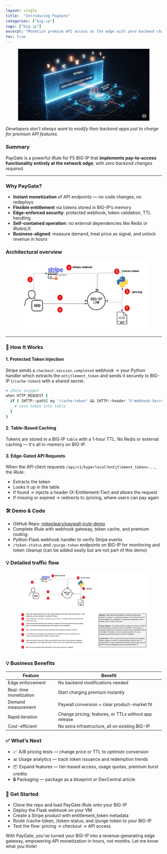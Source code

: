 ```yaml
---
layout: single
title:  "Introducing PayGate"
categories: ["big-ip"]
tags: ["big-ip"]
excerpt: "Monetize premium API access at the edge with zero backend changes." #this is a custom variable meant for a short description to be displayed on home page
toc: true
---
```

<figure>
    <a href="/assets/paygate/paygate-header-image.png"><img src="/assets/paygate/paygate-header-image.png"></a>
</figure>

*Developers don’t always want to modify their backend apps just to charge for premium API features.*


### Summary
PayGate is a powerful iRule for F5 BIG-IP that **implements pay-to-access functionality entirely at the network edge**, with *zero backend changes required*.


---

### Why PayGate?

- **Instant monetization** of API endpoints — no code changes, no redeploys  
- **Flexible entitlement** via tokens stored in BIG-IP’s memory  
- **Edge-enforced security**: protected webhook, token validation, TTL handling  
- **Self-contained operation**: no external dependencies like Redis or iRulesLX  
- **Business-aligned**: measure demand, treat price as signal, and unlock revenue in *hours*


### Architectural overview
<figure>
    <a href="/assets/paygate/paywall-iRule-diagram.png"><img src="/assets/paygate/paywall-iRule-diagram.png"></a>
</figure>

---

### 🧩 How It Works

#### 1. Protected Token Injection  
Stripe sends a `checkout.session.completed` webhook → your Python handler which extracts the `entitlement_token` and sends it securely to BIG-IP (`/cache-token`) with a shared secret.

```tcl
# iRule snippet
when HTTP_REQUEST {
  if { [HTTP::path] eq "/cache-token" && [HTTP::header "X-Webhook-Secret"] eq $static::shared_token_secret } {
    # save token into table
  }
}
```

#### 2. Table-Based Caching
Tokens are stored in a BIG-IP `table` with a 1-hour TTL. No Redis or external caching — it's all in-memory on BIG-IP.

#### 3. Edge-Gated API Requests
When the API client requests `/api/v1/hyperlocal?entitlement_token=...`, the iRule:
- Extracts the token
- Looks it up in the table
- If found → injects a header (X-Entitlement-Tier) and allows the request
- If missing or expired → redirects to /pricing, where users can pay again

### 🛠️ Demo & Code
- GitHub Repo: [mikeoleary/paywall-irule-demo](https://github.com/mikeoleary/paywall-irule-demo)
- Complete iRule with webhook gateway, token cache, and premium routing
- Python Flask webhook handler to verify Stripe events
- `/token-status` and `/purge-token` endpoints on BIG-IP for monitoring and token cleanup (can be added easily but are not part of this demo)

### 💡 Detailed traffic flow
<figure>
    <a href="/assets/paygate/paywall-iRule.png"><img src="/assets/paygate/paywall-iRule.png"></a>
</figure>

### 💡 Business Benefits

| Feature | Benefit |
| ------------- | ------------- |
| Edge enforcement | No backend modifications needed |
| Real-time monetization | Start charging premium instantly |
| Demand measurement | Paywall conversion = clear product-market fit |
| Rapid iteration | Change pricing, features, or TTLs without app release |
| Cost-efficient | No extra infrastructure, all on existing BIG-IP |

### ✅ What’s Next
- 📈 A/B pricing tests — change price or TTL to optimize conversion
- 📊 Usage analytics — track token issuance and redemption trends
- 📦 Expand features — tier-based access, usage quotas, premium burst credits
- 🔒 Packaging — package as a blueprint or DevCentral article

### 🚀 Get Started
- Clone the repo and load PayGate iRule onto your BIG-IP
- Deploy the Flask webhook on your VM
- Create a Stripe product with entitlement_token metadata
- Route /cache-token, /token-status, and /purge-token to your BIG-IP
- Test the flow: pricing → checkout → API access

With PayGate, you’ve turned your BIG-IP into a revenue-generating edge gateway, empowering API monetization in hours, not months. Let me know what you think!